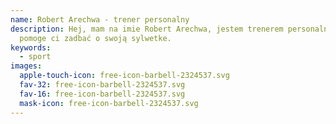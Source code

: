 ```yaml
---
name: Robert Arechwa - trener personalny
description: Hej, mam na imie Robert Arechwa, jestem trenerem personalnym,
  pomoge ci zadbać o swoją sylwetke.
keywords:
  - sport
images:
  apple-touch-icon: free-icon-barbell-2324537.svg
  fav-32: free-icon-barbell-2324537.svg
  fav-16: free-icon-barbell-2324537.svg
  mask-icon: free-icon-barbell-2324537.svg
---
```

